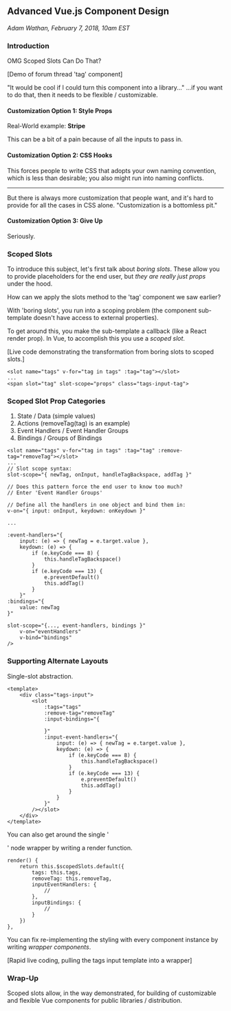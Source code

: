 Advanced Vue.js Component Design
--------------------------------

_Adam Wathan, February 7, 2018, 10am EST_

### Introduction

OMG Scoped Slots Can Do That?

[Demo of forum thread 'tag' component]

"It would be cool if I could turn this component into a library..." ...if you
want to do that, then it needs to be flexible / customizable.

#### Customization Option 1: Style Props

Real-World example: **Stripe**

This can be a bit of a pain because of all the inputs to pass in.

#### Customization Option 2: CSS Hooks

This forces people to write CSS that adopts your own naming convention, which
is less than desirable; you also might run into naming conflicts.

- - -

But there is always more customization that people want, and it's hard to
provide for all the cases in CSS alone.  "Customization is a bottomless pit."

#### Customization Option 3: Give Up
 
 Seriously.

### Scoped Slots

To introduce this subject, let's first talk about _boring slots_.  These allow
you to provide placeholders for the end user, but _they are really just props_
under the hood.

How can we apply the slots method to the 'tag' component we saw earlier?

With 'boring slots', you run into a scoping problem (the component sub-template
doesn't have access to external properties).

To get around this, you make the sub-template a callback (like a React render
prop).  In Vue, to accomplish this you use a _scoped slot_.

[Live code demonstrating the transformation from boring slots to scoped slots.]

```
<slot name="tags" v-for="tag in tags" :tag="tag"></slot>
...
<span slot="tag" slot-scope="props" class="tags-input-tag">
```

### Scoped Slot Prop Categories

1. State / Data (simple values)
2. Actions (removeTag(tag) is an example)
3. Event Handlers / Event Handler Groups
4. Bindings / Groups of Bindings

```
<slot name="tags" v-for="tag in tags" :tag="tag" :remove-tag="removeTag"></slot>
...
// Slot scope syntax:
slot-scope="{ newTag, onInput, handleTagBackspace, addTag }"

// Does this pattern force the end user to know too much?
// Enter 'Event Handler Groups'

// Define all the handlers in one object and bind them in:
v-on="{ input: onInput, keydown: onKeydown }"

...

:event-handlers="{
    input: (e) => { newTag = e.target.value },
    keydown: (e) => {
        if (e.keyCode === 8) {
            this.handleTagBackspace()
        }
        if (e.keyCode === 13) {
            e.preventDefault()
            this.addTag()
        }
    }"
:bindings="{
    value: newTag
}"

slot-scope="{..., event-handlers, bindings }"
    v-on="eventHandlers"
    v-bind="bindings"
/>
```

### Supporting Alternate Layouts

Single-slot abstraction.

```
<template>
    <div class="tags-input">
        <slot
            :tags="tags"
            :remove-tag="removeTag"
            :input-bindings="{
                
            }"
            :input-event-handlers="{
                input: (e) => { newTag = e.target.value },
                keydown: (e) => {
                    if (e.keyCode === 8) {
                        this.handleTagBackspace()
                    }
                    if (e.keyCode === 13) {
                        e.preventDefault()
                        this.addTag()
                    }
                }
            }"
        /></slot>
    </div>
</template>
```

You can also get around the single '<div>' node wrapper by writing a render
function.

```
render() {
    return this.$scopedSlots.default({
        tags: this.tags,
        removeTag: this.removeTag,
        inputEventHandlers: {
            //
        },
        inputBindings: {
            //
        }
    })
},
```

You can fix re-implementing the styling with every component instance by writing
_wrapper components_.

[Rapid live coding, pulling the tags input template into a wrapper]

### Wrap-Up

Scoped slots allow, in the way demonstrated, for building of customizable and
flexible Vue components for public libraries / distribution.
